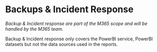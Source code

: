 # Backups & Incident Response

_Backup & Incident response are part of the M365 scope and will be handled by the M365 team._

Backup & Incident response only covers the PowerBI service, PowerBI datasets but not the data sources used in the reports.